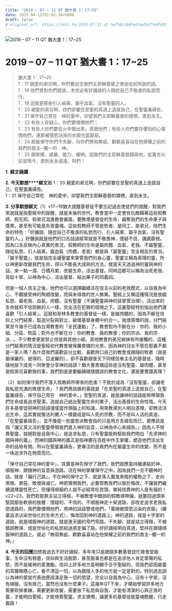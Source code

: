 ```yaml
---
title: "2019 – 07 – 11 QT 猶大書 1：17~25"
date: 2025-04-12T01:02:36+0800
draft: false
# original_url: https://cmtc.tw/2019-07-11-qt-%e7%8c%b6%e5%a4%a7%e6%9b%b8-1%ef%bc%9a1725
---
```


![2019 – 07 – 11 QT 猶大書 1：17~25](/images/qt.jpg   "2019 – 07 – 11 QT 猶大書 1：17~25")

# 2019 – 07 – 11 QT 猶大書 1：17~25

> 猶大書 1：17~25  
> 1：17 親愛的弟兄啊，你們要記念我們主耶穌基督之使徒從前所說的話。  
> 1：18 他們曾對你們說過，末世必有好譏誚的人隨從自己不敬虔的私慾而行。  
> 1：19 這就是那些引人結黨、屬乎血氣、沒有聖靈的人。  
> 1：20 親愛的弟兄啊，你們卻要在至聖的真道上造就自己，在聖靈裏禱告，  
> 1：21 保守自己常在　神的愛中，仰望我們主耶穌基督的憐憫，直到永生。  
> 1：22 有些人存疑心，你們要憐憫他們；  
> 1：23 有些人你們要從火中搶出來，搭救他們；有些人你們要存懼怕的心憐憫他們，連那被情慾沾染的衣服也當厭惡。  
> 1：24 那能保守你們不失腳、叫你們無瑕無疵、歡歡喜喜站在他榮耀之前的我們的救主─獨一的　神，  
> 1：25 願榮耀、威嚴、能力、權柄，因我們的主耶穌基督歸與他，從萬古以前並現今，直到永永遠遠。阿們！

**1.** **經文誦讀**

**2. 今天默想****經文**猶 1：20 親愛的弟兄啊，你們卻要在至聖的真道上造就自己，在聖靈裏禱告。  
1：21 保守自己常在　神的愛中，仰望我們主耶穌基督的憐憫，直到永生。

**3. 分享默想經文**（1）v17~19猶大提醒基督徒不要忘記過去使徒們的提醒，對我們來說就是指聖經中的提醒，就是末後的世代，教會當中一定會有仇敵藉著這些假教師、假先知、假弟兄混進教會裏面，要敗壞基督徒的生命，竊奪我們的生命果子與獎賞，甚至有可能是失喪靈魂。這些假教師不管是牧者、是同工、是弟兄，他們生命的特色：「好譏誚、隨從自己不敬虔的私慾而行、引人結黨、屬乎血氣、沒有聖靈的人。」好饑誚就是他們的口舌話語經常就是不敬畏神、懷疑不信、譏諷藐視。因為口舌反映內心真實的景況，假教師的生命是屬肉體、血氣、老我、不屬聖靈，隨從私慾、引人結黨。屬血氣（肉體、老我）都是與「屬聖靈」完全相反的景況。「屬乎聖靈」，就是指完全讓聖靈來掌管我們的身心靈，聖靈又稱為真理的靈，所以神更新改變我們生命，得以不斷長大成熟的方法，就是天天透過神的靈與神的話，來一點一滴、日積月累，改變生命，活出基督。同時這都可以稱為治死老我、背起十架、以神為中心、活出基督、結出果子的同義詞。

但是一個人信主之後，他們也可以選擇繼續活在信主以前的老我模式，以自我為中心，不願接受神的陶塑改變，而與未得救的世人無異。聖經上又稱這種情況是放縱私慾、屬老我、血氣、肉體，沒有聖靈（不讓聖靈與神的話掌管治理），活出來的生命就和不信耶穌的人一樣，完全活在犯罪的情境之下。這裏聖經特別指出他們還喜歡「引人結黨」。這就和哥林多教會的基督徒一樣，是屬肉體的，因為不斷在信仰上分門結黨，製造分裂與對立，破壞基督身體中的合一。我很感慨的說，分門結黨至今幾乎已成為台灣教會的「全民運動」了。教會對內不斷在分：你的、我的小組、分區、牧區；對外也不斷在分：你的教會、我的教會；你的宗派、我的宗派…。不少教會更是禁止信徒與其他小組、其他教會的弟兄姊妹有所接觸的，這種分門結黨的情況是聖經初代教會被保羅責備的光景，因為神的兒女不管在那裏不都是一家人嗎？為什麼我們喜歡區分比較、喜歡誇口自己的教會或跟隨的牧者（我是屬保羅的、彼得的、亞波羅的），卻不喜歡跟普天下同樣信奉主名的基督徒，隨時隨地放下成見一同聚會分享神的話語？猶大書責備這些是沒有聖靈、屬肉體，甚至是假弟兄喜歡做的事，我們到底是要繼續跟隨錯誤的教會文化，還是要實踐真理？

（2）如何保守我們不落入假教師所帶來的危害？不致於成為「沒有聖靈、卻讓老我私慾充滿的敗壞生命」？我們應該做的事就是「在至聖的真道上造就自己，在聖靈裏禱告，保守自己常在　神的愛中。」至聖的真道，就是讓神的話語能夠帶領我們生命成長追求聖潔，造就自己結出聖靈生命的果子，活出基督的生命性情。今天許多基督徒把神的話語僅僅當作頭腦上的知識，用來教導別人明白道理，卻無法活出生命，這其實就像法利賽人一樣變成是叫人死的宗教，而不是叫人活的真道。「在聖靈裏禱告」，並不像是一些靈恩派教會指的只是用方言禱告而已，更應該是指「讓又真又活的聖靈帶領我們進入神的旨意，以神為中心來禱告。」因為人不倚靠聖靈，就絕對是自我中心，是追求私慾，只有聖靈能夠幫助我們明白「先求神的國與神的義」，而神的國與神的義正是指神要在百姓中作王掌權，塑造他們活出生命的品格有關。所以在聖靈裏禱告，更專注的是我們內在屬靈生命的改變，而不是一味追求外在物質而已。

「保守自己常在神的愛中」，其實是神先保守了我們，我們就應當持續連結於神，順服神、跟隨神的旨意與道路，活在神的掌權保守之中。因為我們一旦不聽神的話，就是「偏行己路」，不在神的保守之下，就是落入魔鬼黑暗的權勢之下，走向黑暗、罪惡、敗壞與滅亡。神若憐憫我們，必要管教我們以致於悔改，不讓我們繼續選擇靈性死亡，但懂得順服的人就不必經常吃苦頭，單純信靠神的人是有福的！v22~23，我們若能靠主站立得穩，不被教會中錯誤的假教導帶偏，就要回過頭來堅固那些軟弱的肢體：懷疑的、不信的、不順服神走十架道路，卻改走追求老我私慾道路的，我們要憐憫他們，用神的話語警戒他們，「棄絕被情慾沾染的衣服」（離棄追求沾染世俗化的生命方式），悔改回到神的道路上。神的道路，就是十字架的道路，就是順服神的道路，就是進天國的窄門窄路。不失腳，就是站立得穩，不被錯誤教導、或是世俗化的私慾給迷惑走偏了路。好好讀經明白真道，堅持在跟隨順服神的道路上。就必「無瑕無疵、歡歡喜喜站在他榮耀之前的我們的救主─獨一的　神。」

**4. 今天的回應**回想我過去不好好讀經，多年來只是跟隨多數基督徒忙碌會堂服事，生命沒有根基，信仰與生活脫節，甚至服事也都是在追求他人肯定掌聲的私慾，而不是被神的愛激勵。信仰上許多地方是明顯不合乎聖經的，但我們卻因屬靈的耳聾眼瞎心亡，看不清這一切，以為跟隨人多的地方就一定是對的。特別過去誤以為神的愛就代表祂應該滿足我一切的慾望，完全以自我為中心，沒有十字架，沒有順服、沒有捨己，當然也沒有什麼果子。這幾年QT下來，才開始學習許多地方需要砍掉重練，需要更新改變，需要放下私慾與自我，才能有清潔的心與正直的靈，才能明白聖經，才能倚靠聖靈。求主憐憫，讓更多的基督徒能靈魂甦醒，行走義路！